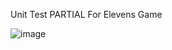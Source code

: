 Unit Test PARTIAL For Elevens Game

![image](https://github.com/user-attachments/assets/061bb37f-6a3f-4e96-abfa-eba3dd912518)
